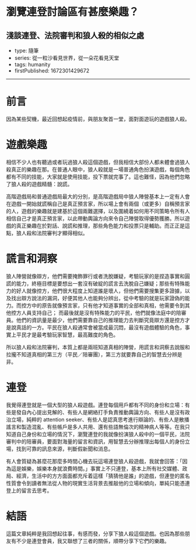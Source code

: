# 瀏覽連登討論區有甚麼樂趣？

## 淺談連登、法院審判和狼人殺的相似之處

- type: 隨筆
- series: 從一粒沙看見世界，從一朵花看見天堂
- tags: humanity
- firstPublished: 1672301429672

---

# 前言

因為某些契機，最近回想起疫情前，與朋友聚首一堂，面對面遊玩的遊戲狼人殺。

# 遊戲樂趣

相信不少人也有聽過或者玩過狼人殺這個遊戲，但我相信大部份人都未體會過狼人殺真正的樂趣在那。在普通人眼中，狼人殺就是一場普通角色扮演遊戲，每個角色都有不同的技能，大家就是使用技能，投下票就完事了。這也難怪，因為他們忽略了狼人殺的遊戲精髓：說謊。

高階遊戲局和普通遊戲局最大的分別，是高階遊戲局中狼人陣營基本上一定有人會在遊戲一開始就謊稱自己是真正預言家，所以場上會有兩個（或更多）自稱預言家的人，遊戲的樂趣就是建基於這個兩難選擇，以及圍繞着如何用不同策略令所有人相信自己才是真正預言家，以此帶動輿論方向來令自己陣營取得優勢獲勝。所以遊戲的真正樂趣在於對話、說謊和推理，那些角色能力和投票只是輔助。而正正是這點，狼人殺和法院審判才顯得相似。

# 謊言和洞察

狼人陣營就像辯方，他們需要掩飾罪行或者洗脫嫌疑，考驗玩家的是捏造事實和圓謊的能力，終極目標是要想出一套沒有破綻的謊言去洗脫自己嫌疑；那些有特殊能力的好人就像控方，他們很大程度上知道誰是壞人，但他們需要搜集更多證據，以及找出辯方說法的漏洞，好便其他人也能夠分辨出，從中考驗的就是玩家證偽的能力。而控方中的原告就像預言家，只有他才知道事實的全部和真相，他需要令到其他控方人員支持自己； 而最後就是沒有特殊能力的平民，他們就像法庭中的陪審員。他們的資訊量是最少，他們需要靠自己的推理能力去判斷究竟辯方還是控方才是說真話的一方。平民在狼人殺通常會被當成最沉悶，最沒有遊戲體驗的角色，事實上平民才是最考驗玩家智慧，最高難度的角色。

所以狼人殺和法院審判，本質上都是兩班知道真相的陣營，用謊言和洞察去說服和拉攏不知道真相的第三方（平民／陪審團），第三方就要靠自己的智慧去分辨是非。

# 連登

我覺得連登就是一個大型的狼人殺遊戲。連登每個用戶都有不同的身份和立場：有些是發自內心提出見解的、有些人是網絡打手負責推動輿論方向、有些人是沒有政治立場，純粹的 attention seeker、有些人是認真思考進行辯論的、有些人是散播謠言和製造混亂、有些帳戶是多人共用、還有些語無倫次的精神病人等等。在我只知道自己身份和立場的情況下，瀏覽連登的我就像扮演狼人殺中的一個平民，法院審判中的陪審員，要面對海量的留言和資訊，用智慧去分辦推理出每個人的身份立場，找到可靠的訊息來源，判斷假新聞和消息。

有人會質疑為甚麼花那麼多時間心機去玩這場連登狼人殺遊戲，我就會回答：「因為這是娛樂，娛樂本身就浪費時間。」事實上不只連登，基本上所有社交媒體、政局、經濟，生活中的方方面面都充斥着這樣「猜猜他是誰」的遊戲，但連登的匿名性質會令到讀者無法從人物的現實生活背景去推敲他的立場和傾向，單純只能憑連登上的留言去思考。

# 結語

這篇文章純粹是我回想起往事，有感而發，分享下狼人殺這個遊戲。也因為那些朋友有不少是連登會員，我又聯想了三者的關係，順帶分享下它們的樂趣。